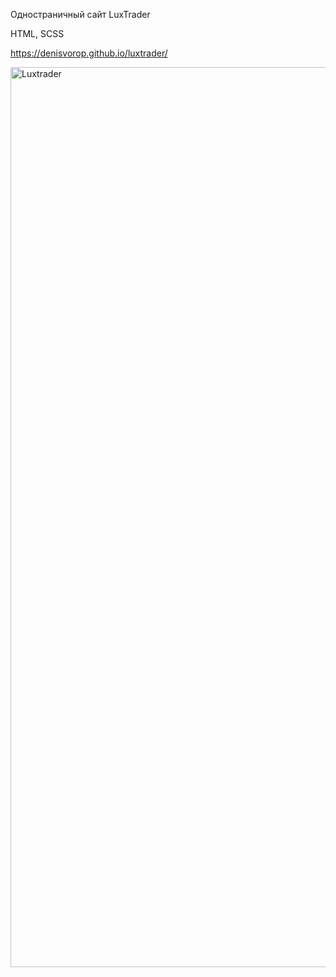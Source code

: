 Одностраничный сайт LuxTrader

HTML, SCSS

https://denisvorop.github.io/luxtrader/

<img width="1440" alt="Luxtrader" src="https://user-images.githubusercontent.com/95316053/164317238-4cdf68ea-5800-476c-aafa-54c6fcda18cb.png">
